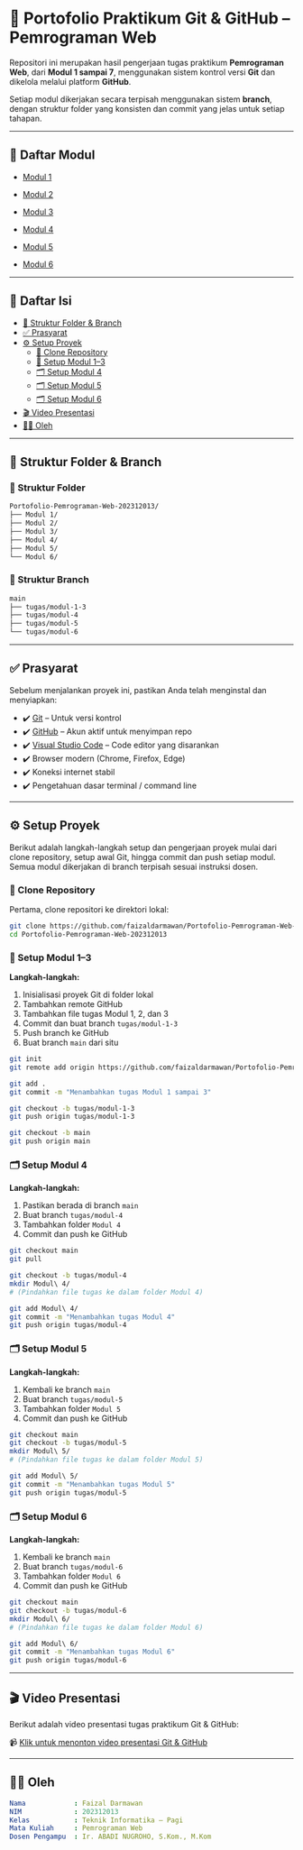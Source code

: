 # 📘 Portofolio Praktikum Git & GitHub – Pemrograman Web

Repositori ini merupakan hasil pengerjaan tugas praktikum **Pemrograman Web**, dari **Modul 1 sampai 7**, menggunakan sistem kontrol versi **Git** dan dikelola melalui platform **GitHub**.

Setiap modul dikerjakan secara terpisah menggunakan sistem **branch**, dengan struktur folder yang konsisten dan commit yang jelas untuk setiap tahapan.

---

## 📂 Daftar Modul

- [Modul 1](./Modul%201)

- [Modul 2](./Modul%202)

- [Modul 3](./Modul%203)

- [Modul 4](https://github.com/pesal21/Portofolio-Pemrograman-Web-202312013/tree/tugas/modul-4-javascript/Modul%204)

- [Modul 5](https://github.com/pesal21/Portofolio-Pemrograman-Web-202312013/tree/tugas/modul-5-dasarphp/Modul%205)

- [Modul 6](https://github.com/pesal21/Portofolio-Pemrograman-Web-202312013/tree/tugas/modul-6-PHP/Modul%206)

---

## 📑 Daftar Isi

- [🧱 Struktur Folder & Branch](#🧱-struktur-folder--branch)
- [✅ Prasyarat](#✅-prasyarat)
- [⚙️ Setup Proyek](#⚙️-setup-proyek)
  - [📂 Clone Repository](#📂-clone-repository)
  - [📁 Setup Modul 1–3](#📁-setup-modul-13)
  - [🗂️ Setup Modul 4](#️-setup-modul-4)
  - [🗂️ Setup Modul 5](#️-setup-modul-5)
  - [🗂️ Setup Modul 6](#️-setup-modul-6)
- [🎬 Video Presentasi](#🎬-video-presentasi)
- [👨‍💻 Oleh](#👨‍💻-oleh)

---

## 🧱 Struktur Folder & Branch

### 📁 Struktur Folder

```bash
Portofolio-Pemrograman-Web-202312013/
├── Modul 1/
├── Modul 2/
├── Modul 3/
├── Modul 4/
├── Modul 5/
└── Modul 6/
```
### 🌿 Struktur Branch

```bash
main
├── tugas/modul-1-3
├── tugas/modul-4
├── tugas/modul-5
└── tugas/modul-6
```

---

## ✅ Prasyarat

Sebelum menjalankan proyek ini, pastikan Anda telah menginstal dan menyiapkan:

- ✔️ [Git](https://git-scm.com/) – Untuk versi kontrol
- ✔️ [GitHub](https://github.com/) – Akun aktif untuk menyimpan repo
- ✔️ [Visual Studio Code](https://code.visualstudio.com/) – Code editor yang disarankan
- ✔️ Browser modern (Chrome, Firefox, Edge)
- ✔️ Koneksi internet stabil
- ✔️ Pengetahuan dasar terminal / command line

---

## ⚙️ Setup Proyek

Berikut adalah langkah-langkah setup dan pengerjaan proyek mulai dari clone repository, setup awal Git, hingga commit dan push setiap modul. Semua modul dikerjakan di branch terpisah sesuai instruksi dosen.

### 📂 Clone Repository

Pertama, clone repositori ke direktori lokal:

```bash
git clone https://github.com/faizaldarmawan/Portofolio-Pemrograman-Web-202312013.git
cd Portofolio-Pemrograman-Web-202312013
```
### 📁 Setup Modul 1–3

**Langkah-langkah:**

1. Inisialisasi proyek Git di folder lokal
2. Tambahkan remote GitHub
3. Tambahkan file tugas Modul 1, 2, dan 3
4. Commit dan buat branch `tugas/modul-1-3`
5. Push branch ke GitHub
6. Buat branch `main` dari situ

```bash
git init
git remote add origin https://github.com/faizaldarmawan/Portofolio-Pemrograman-Web-202312013.git

git add .
git commit -m "Menambahkan tugas Modul 1 sampai 3"

git checkout -b tugas/modul-1-3
git push origin tugas/modul-1-3

git checkout -b main
git push origin main
```
### 🗂️ Setup Modul 4

**Langkah-langkah:**

1. Pastikan berada di branch `main`
2. Buat branch `tugas/modul-4`
3. Tambahkan folder `Modul 4`
4. Commit dan push ke GitHub

```bash
git checkout main
git pull

git checkout -b tugas/modul-4
mkdir Modul\ 4/
# (Pindahkan file tugas ke dalam folder Modul 4)

git add Modul\ 4/
git commit -m "Menambahkan tugas Modul 4"
git push origin tugas/modul-4
```
### 🗂️ Setup Modul 5

**Langkah-langkah:**

1. Kembali ke branch `main`
2. Buat branch `tugas/modul-5`
3. Tambahkan folder `Modul 5`
4. Commit dan push ke GitHub

```bash
git checkout main
git checkout -b tugas/modul-5
mkdir Modul\ 5/
# (Pindahkan file tugas ke dalam folder Modul 5)

git add Modul\ 5/
git commit -m "Menambahkan tugas Modul 5"
git push origin tugas/modul-5
```
### 🗂️ Setup Modul 6

**Langkah-langkah:**

1. Kembali ke branch `main`
2. Buat branch `tugas/modul-6`
3. Tambahkan folder `Modul 6`
4. Commit dan push ke GitHub

```bash
git checkout main
git checkout -b tugas/modul-6
mkdir Modul\ 6/
# (Pindahkan file tugas ke dalam folder Modul 6)

git add Modul\ 6/
git commit -m "Menambahkan tugas Modul 6"
git push origin tugas/modul-6
```

---

## 🎬 Video Presentasi

Berikut adalah video presentasi tugas praktikum Git & GitHub:

📹 [Klik untuk menonton video presentasi Git & GitHub](https://youtu.be/rl97M07mVNo)

---

## 👨‍💻 Oleh

```yaml
Nama            : Faizal Darmawan
NIM             : 202312013
Kelas           : Teknik Informatika – Pagi
Mata Kuliah     : Pemrograman Web
Dosen Pengampu  : Ir. ABADI NUGROHO, S.Kom., M.Kom